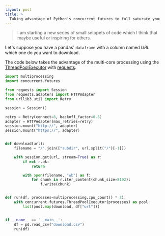 ```yaml
---
layout: post
title: >
  Taking advantage of Python's concurrent futures to full saturate your bandwidth
---
```


> I am starting a new series of small snippets of code which I think that maybe useful or inspiring for others.

Let's suppose you have a pandas' `dataframe` with a column named _URL_ which one do you want to download.

The code below takes the advantage of the multi-core processing using the [ThreadPoolExecutor](https://docs.python.org/3/library/concurrent.futures.html#concurrent.futures.ThreadPoolExecutor) with [requests](https://requests.readthedocs.io/en/master/).

```python
import multiprocessing
import concurrent.futures

from requests import Session
from requests.adapters import HTTPAdapter
from urllib3.util import Retry

session = Session()

retry = Retry(connect=8, backoff_factor=0.5)
adapter = HTTPAdapter(max_retries=retry)
session.mount("http://", adapter)
session.mount("https://", adapter)


def download(url):
    filename = "/".join(["subdir", url.split("/")[-1]])

    with session.get(url, stream=True) as r:
        if not r.ok:
            return

        with open(filename, "wb") as f:
            for chunk in r.iter_content(chunk_size=8192):
                f.write(chunk)


def run(df, processes=multiprocessing.cpu_count() * 2):
    with concurrent.futures.ThreadPoolExecutor(processes) as pool:
        list(pool.map(download, df["url"]))


if __name__ == '__main__':
    df = pd.read_csv("download.csv")
    run(df)
```

